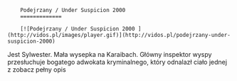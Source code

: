 
        Podejrzany / Under Suspicion 2000 
        =============
        
        [![Podejrzany / Under Suspicion 2000 ](http://vidos.pl/images/player.gif)](http://vidos.pl/podejrzany-under-suspicion-2000)
        
        
 Jest Sylwester. Mała wysepka na Karaibach. Główny inspektor wyspy przesłuchuje bogatego adwokata kryminalnego, który odnalazł ciało jednej z zobacz pełny opis
    